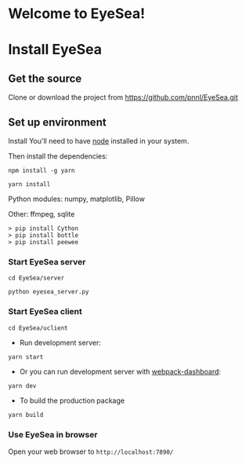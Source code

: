 # Welcome to EyeSea!
# Install EyeSea

## Get the source
Clone  or download the project from 
https://github.com/pnnl/EyeSea.git


## Set up environment
Install 
You'll need to have  [node](https://nodejs.org/en/) installed in your system.

Then install the dependencies:
```
npm install -g yarn
```
```
yarn install
```

Python modules:
numpy, matplotlib, Pillow

Other:
ffmpeg, sqlite

```
> pip install Cython
> pip install bottle
> pip install peewee
```


### Start EyeSea server

```
cd EyeSea/server

python eyesea_server.py 
```

### Start EyeSea client

```
cd EyeSea/uclient
```

* Run development server:

```
yarn start
```

* Or you can run development server with [webpack-dashboard](https://github.com/FormidableLabs/webpack-dashboard):

```
yarn dev
```


* To build the production package

```
yarn build
```

### Use EyeSea in browser

Open your web browser to `http://localhost:7890/`

<!--stackedit_data:
eyJoaXN0b3J5IjpbNTA0OTE2NTUwLDEwODM3MzY1NDksLTY5Mz
MzMzkzMV19
-->
